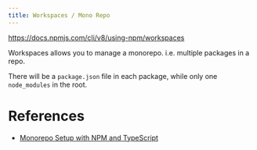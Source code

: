 ```yaml
---
title: Workspaces / Mono Repo
---
```


https://docs.npmjs.com/cli/v8/using-npm/workspaces

Workspaces allows you to manage a monorepo. i.e. multiple packages in a repo.

There will be a `package.json` file in each package, while only one `node_modules` in the root.


# References

- [Monorepo Setup with NPM and TypeScript
](https://javascript.plainenglish.io/monorepo-setup-with-npm-and-typescript-90b329ba7275)
